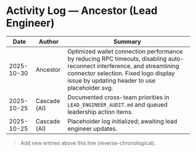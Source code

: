 # Activity Log — Ancestor (Lead Engineer)

| Date | Author | Summary |
|------|--------|---------|
| 2025-10-30 | Ancestor | Optimized wallet connection performance by reducing RPC timeouts, disabling auto-reconnect interference, and streamlining connector selection. Fixed logo display issue by updating header to use placeholder.svg. |
| 2025-10-25 | Cascade (AI) | Documented cross-team priorities in `LEAD_ENGINEER_AUDIT.md` and queued leadership action items. |
| 2025-10-25 | Cascade (AI) | Placeholder log initialized; awaiting lead engineer updates. |

> Add new entries above this line (reverse-chronological).
